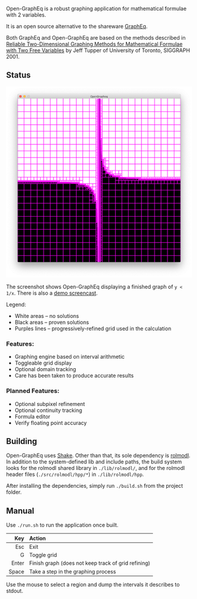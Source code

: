 Open-GraphEq is a robust graphing application for mathematical formulae with 2 variables.

It is an open source alternative to the shareware [GraphEq](http://www.peda.com/grafeq/).

Both GraphEq and Open-GraphEq are based on the methods described in [Reliable Two-Dimensional Graphing Methods for Mathematical Formulae with Two Free Variables](http://www.dgp.toronto.edu/~mooncake/papers/SIGGRAPH2001_Tupper.pdf) by Jeff Tupper of University of Toronto, SIGGRAPH 2001.

## Status

![Screenshot](screenshot.png)

The screenshot shows Open-GraphEq displaying a finished graph of `y < 1/x`. There is also a [demo screencast](https://youtu.be/Dp1GXxRjwaA).

Legend:
- White areas – no solutions
- Black areas – proven solutions
- Purples lines – progressively-refined grid used in the calculation

### Features:
- Graphing engine based on interval arithmetic
- Toggleable grid display
- Optional domain tracking
- Care has been taken to produce accurate results

### Planned Features:
- Optional subpixel refinement
- Optional continuity tracking
- Formula editor
- Verify floating point accuracy

## Building
Open-GraphEq uses [Shake](https://shakebuild.com/). Other than that, its sole dependency is [rolmodl](https://github.com/maximsmol/rolmodl). In addition to the system-defined lib and include paths, the build system looks for the rolmodl shared library in `./lib/rolmodl/`, and for the rolmodl header files (`./src/rolmodl/hpp/*`) in `./lib/rolmodl/hpp`.

After installing the dependencies, simply run `./build.sh` from the project folder.

## Manual
Use `./run.sh` to run the application once built.

| Key | Action |
| ---:|:------ |
| Esc | Exit |
| G | Toggle grid |
| Enter | Finish graph (does not keep track of grid refining) |
| Space | Take a step in the graphing process |

Use the mouse to select a region and dump the intervals it describes to stdout.
